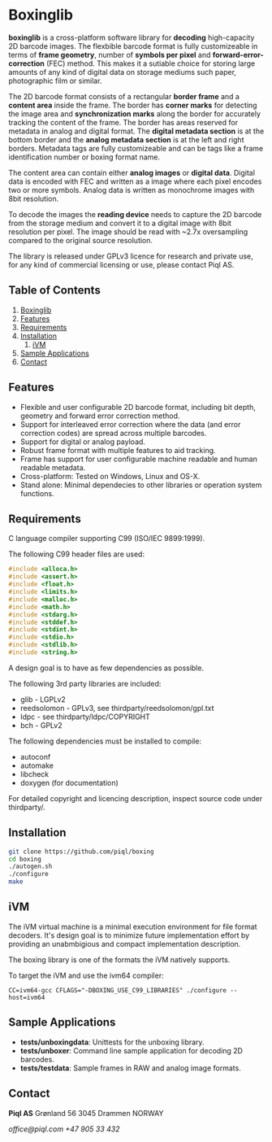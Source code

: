 # Boxinglib

**boxinglib** is a cross-platform software library for **decoding**
high-capacity 2D barcode images. The flexbible barcode format is fully
customizeable in terms of **frame geometry**, number of **symbols per pixel**
and **forward-error-correction** (FEC) method. This makes it a sutiable choice
for storing large amounts of any kind of digital data on storage mediums such
paper, photographic film or similar.

The 2D barcode format consists of a rectangular **border frame** and a **content
area** inside the frame. The border has **corner marks** for detecting the image
area and **synchronization marks** along the border for accurately tracking the
content of the frame. The border has areas reserved for metadata in analog and
digital format. The **digital metadata section** is at the bottom border and the
**analog metadata section** is at the left and right borders. Metadata tags are
fully customizeable and can be tags like a frame identification number or boxing
format name.

The content area can contain either **analog images** or **digital data**.
Digital data is encoded with FEC and written as a image where each pixel encodes
two or more symbols. Analog data is written as monochrome images with 8bit
resolution.

To decode the images the **reading device** needs to capture the 2D barcode from
the storage medium and convert it to a digital image with 8bit resolution per
pixel. The image should be read with ~2.7x oversampling compared to the original
source resolution.

The library is released under GPLv3 licence for research and private use, for
any kind of commercial licensing or use, please contact Piql AS.

## Table of Contents

1. [Boxinglib](#boxinglib)
2. [Features](#features)
3. [Requirements](#requirements)
4. [Installation](#installation)
   1. [iVM](#ivm)
5. [Sample Applications](#sample-applications)
6. [Contact](#contact)

## Features

- Flexible and user configurable 2D barcode format, including bit depth,
  geometry and forward error correction method.
- Support for interleaved error correction where the data (and error correction
  codes) are spread across multiple barcodes.
- Support for digital or analog payload.
- Robust frame format with multiple features to aid tracking.
- Frame has support for user configurable machine readable and human readable
  metadata.
- Cross-platform: Tested on Windows, Linux and OS-X.
- Stand alone: Minimal dependecies to other libraries or operation system
  functions.

## Requirements

C language compiler supporting C99 (ISO/IEC 9899:1999).

The following C99 header files are used:

```c
#include <alloca.h>
#include <assert.h>
#include <float.h>
#include <limits.h>
#include <malloc.h>
#include <math.h>
#include <stdarg.h>
#include <stddef.h>
#include <stdint.h>
#include <stdio.h>
#include <stdlib.h>
#include <string.h>
```

A design goal is to have as few dependencies as possible.

The following 3rd party libraries are included:

- glib - LGPLv2
- reedsolomon - GPLv3, see thirdparty/reedsolomon/gpl.txt
- ldpc - see thirdparty/ldpc/COPYRIGHT
- bch - GPLv2

The following dependencies must be installed to compile:

- autoconf
- automake
- libcheck
- doxygen (for documentation)

For detailed copyright and licencing description, inspect source code under
thirdparty/.

## Installation

```sh
git clone https://github.com/piql/boxing
cd boxing
./autogen.sh
./configure
make
```

## iVM

The iVM virtual machine is a minimal execution environment for file format
decoders. It's design goal is to minimize future implementation effort by
providing an unabmbigious and compact implementation description.

The boxing library is one of the formats the iVM natively supports.

To target the iVM and use the ivm64 compiler:

    CC=ivm64-gcc CFLAGS="-DBOXING_USE_C99_LIBRARIES" ./configure --host=ivm64

## Sample Applications

- **tests/unboxingdata**: Unittests for the unboxing library.
- **tests/unboxer**: Command line sample application for decoding 2D barcodes.
- **tests/testdata**: Sample frames in RAW and analog image formats.

## Contact

**Piql AS** Grønland 56 3045 Drammen NORWAY

_office@piql.com_ _+47 905 33 432_
